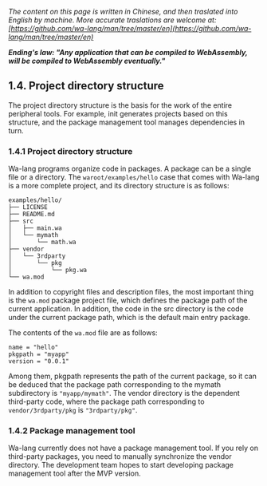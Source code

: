 *The content on this page is written in Chinese, and then traslated into English by machine. More accurate traslations are welcome at: [https://github.com/wa-lang/man/tree/master/en](https://github.com/wa-lang/man/tree/master/en)*

***Ending's law: "Any application that can be compiled to WebAssembly, will be compiled to WebAssembly eventually."***

## 1.4. Project directory structure

The project directory structure is the basis for the work of the entire peripheral tools. For example, init generates projects based on this structure, and the package management tool manages dependencies in turn.

### 1.4.1 Project directory structure

Wa-lang programs organize code in packages. A package can be a single file or a directory. The `waroot/examples/hello` case that comes with Wa-lang is a more complete project, and its directory structure is as follows:

```
examples/hello/
├── LICENSE
├── README.md
├── src
│   ├── main.wa
│   └── mymath
│       └── math.wa
├── vendor
│   └── 3rdparty
│       └── pkg
│           └── pkg.wa
└── wa.mod
```

In addition to copyright files and description files, the most important thing is the `wa.mod` package project file, which defines the package path of the current application. In addition, the code in the src directory is the code under the current package path, which is the default main entry package.

The contents of the `wa.mod` file are as follows:

```
name = "hello"
pkgpath = "myapp"
version = "0.0.1"
```

Among them, pkgpath represents the path of the current package, so it can be deduced that the package path corresponding to the mymath subdirectory is `"myapp/mymath"`. The vendor directory is the dependent third-party code, where the package path corresponding to `vendor/3rdparty/pkg` is `"3rdparty/pkg"`.

### 1.4.2 Package management tool

Wa-lang currently does not have a package management tool. If you rely on third-party packages, you need to manually synchronize the vendor directory. The development team hopes to start developing package management tool after the MVP version.
